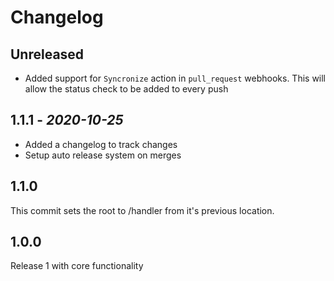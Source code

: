 # Changelog

## Unreleased

- Added support for `Syncronize` action in `pull_request` webhooks. This will allow the status check to be added to every push

## 1.1.1 - *2020-10-25*

- Added a changelog to track changes
- Setup auto release system on merges

## 1.1.0

This commit sets the root to /handler from it's previous location.

## 1.0.0

Release 1 with core functionality
